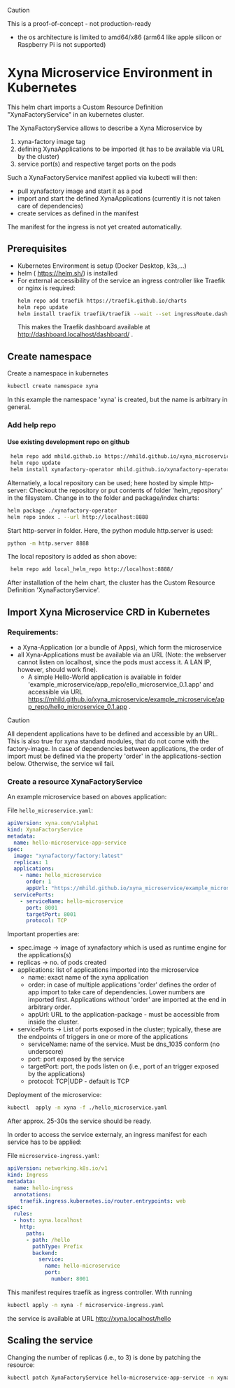 > [!CAUTION]
> This is a proof-of-concept - not production-ready
> - the os architecture is limited to amd64/x86 (arm64 like apple silicon or Raspberry Pi is not supported)


# Xyna Microservice Environment in Kubernetes
This helm chart imports a Custom Resource Definition "XynaFactoryService" in an kubernetes cluster.

The XynaFactoryService allows to describe a Xyna Microservice by
1. xyna-factory image tag
2. defining XynaApplications to be imported (it has to be available via URL by the cluster)
3. service port(s) and respective target ports on the pods

Such a XynaFactoryService manifest applied via kubectl will then:
-  pull xynafactory image and start it as a pod
-  import and start the defined XynaApplications (currently it is not taken care of dependencies)
-  create services as defined in the manifest 

The manifest for the ingress is not yet created automatically.  

   
## Prerequisites
* Kubernetes Environment is setup (Docker Desktop, k3s,...)
* helm ( https://helm.sh/) is installed
* For external accessibility of the service an ingress controller like Traefik or nginx is required:
    ```bash
    helm repo add traefik https://traefik.github.io/charts
    helm repo update
    helm install traefik traefik/traefik --wait --set ingressRoute.dashboard.enabled=true --set ingressRoute.dashboard.matchRule='Host(`dashboard.localhost`)'  --set ingressRoute.dashboard.entryPoints={web} --set providers.kubernetesGateway.enabled=true --set gateway.listeners.web.namespacePolicy.from=All
    ```
    This makes the Traefik dashboard available at http://dashboard.localhost/dashboard/ .
## Create namespace
Create a namespace in kubernetes
```bash
kubectl create namespace xyna
```
In this example the namespace 'xyna' is created, but the name is arbitrary in general.

### Add help repo
#### Use existing development repo on github
```bash
 helm repo add mhild.github.io https://mhild.github.io/xyna_microservice/helm_repository/
 helm repo update
 helm install xynafactory-operator mhild.github.io/xynafactory-operator --version 0.1.2 -n xyna
```

Alternatiely, a local repository can be used; here hosted by simple http-server:
Checkout the repository or put contents of folder 'helm_repository' in the filsystem.
Change in to the folder and package/index charts:
```bash
helm package ./xynafactory-operator
helm repo index . --url http://localhost:8888
````

Start http-server in folder. Here, the python module http.server is used:
```bash
python -m http.server 8888
````

The local repository is added as shon above:
```bash
 helm repo add local_helm_repo http://localhost:8888/
````

After installation of the helm chart, the cluster has the Custom Resource Definition 'XynaFactoryService'.
## Import Xyna Microservice CRD in Kubernetes

### Requirements:
- a Xyna-Application (or a bundle of Apps), which form the microservice
- all Xyna-Applications must be available via an URL (Note: the webserver cannot listen on localhost, since the pods must access it. A LAN IP, however, should work fine).
  - A simple Hello-World application is available in folder 'example_microservice/app_repo/ello_microservice_0.1.app' and accessible via URL https://mhild.github.io/xyna_microservice/example_microservice/app_repo/hello_microservice_0.1.app .
 
> [!CAUTION]
> All dependent applications have to be defined and accessible by an URL. This is also true for xyna standard modules, that do not come with the factory-image.
> In case of dependencies between applications, the order of import must be defined via the property 'order' in the applications-section below. Otherwise, the service wil fail.

### Create a resource XynaFactoryService

An example microservice based on aboves application:

File ```hello_microservice.yaml```:
```yaml
apiVersion: xyna.com/v1alpha1
kind: XynaFactoryService
metadata:
  name: hello-microservice-app-service
spec:
  image: "xynafactory/factory:latest"
  replicas: 1
  applications:
    - name: hello_microservice
      order: 1
      appUrl: "https://mhild.github.io/xyna_microservice/example_microservice/app_repo/hello_microservice_0.1.app"
  servicePorts:
    - serviceName: hello-microservice
      port: 8001
      targetPort: 8001
      protocol: TCP
```

Important properties are:
 - spec.image -> image of xynafactory which is used as runtime engine for the applications(s)
 - replicas -> no. of pods created
 - applications: list of applications imported into the microservice
   - name: exact name of the xyna application
   - order: in case of multiple applications 'order' defines the order of app import to take care of dependencies. Lower numbers are imported first. Applications without 'order' are imported at the end in arbitrary order.
   - appUrl: URL to the application-package - must be accessible from inside the cluster.
 - servicePorts -> List of ports exposed in the cluster; typically, these are the endpoints of triggers in one or more of the applications
   - serviceName: name of the service. Must be dns_1035 conform (no underscore) 
   - port: port exposed by the service
   - targetPort: port, the pods listen on (i.e., port of an trigger exposed by the applications)
   - protocol: TCP|UDP - default is TCP

Deployment of the microservice:
```bash
kubectl  apply -n xyna -f ./hello_microservice.yaml
```

After approx. 25-30s the service should be ready.

In order to access the service externaly, an ingress manifest for each service has to be applied:

File ```microservice-ingress.yaml```:
```yaml
apiVersion: networking.k8s.io/v1
kind: Ingress
metadata:
  name: hello-ingress
  annotations:
    traefik.ingress.kubernetes.io/router.entrypoints: web
spec:
  rules:
  - host: xyna.localhost
    http:
      paths:
      - path: /hello
        pathType: Prefix
        backend:
          service:
            name: hello-microservice
            port:
              number: 8001
```

This manifest requires traefik as ingress controller. With running
```bash
kubectl apply -n xyna -f microservice-ingress.yaml
```
the service is available at URL http://xyna.localhost/hello

## Scaling the service
Changing the number of replicas (i.e., to 3) is done by patching the resource:

```bash
kubectl patch XynaFactoryService hello-microservice-app-service -n xyna --type merge -p '{\"spec\": {\"replicas\": 3}}'
```
